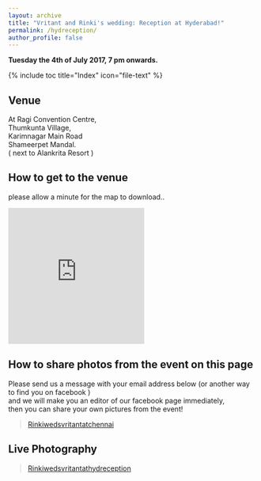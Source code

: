```yaml
---
layout: archive
title: "Vritant and Rinki's wedding: Reception at Hyderabad!"
permalink: /hydreception/
author_profile: false
---
```

**Tuesday the 4th of July 2017, 7 pm onwards.**

{% include toc title="Index" icon="file-text" %}

## Venue
At Ragi Convention Centre,
<br>Thumkunta Village,
<br>Karimnagar Main Road
<br>Shameerpet Mandal.
<br>( next to Alankrita Resort )

## How to get to the venue
please allow a minute for the map to download..
<iframe src="https://www.google.com/maps/embed?pb=!1m18!1m12!1m3!1d121716.3945024057!2d78.48800121927515!3d17.57244547827778!2m3!1f0!2f0!3f0!3m2!1i1024!2i768!4f13.1!3m3!1m2!1s0x3bcb847d843964d3%3A0x11b123362afbf593!2sRagi+Convention+Centre!5e0!3m2!1sen!2sin!4v1495433768910" width="275" height="275" frameborder="0" style="border:0" allowfullscreen></iframe>

## How to share photos from the event on this page
Please send us a message with your email address below
<vr> (or another way to find you on facebook )
<br> and we will make you an editor of our facebook page immediately,
<br> then you can share your own pictures from the event!
<div class="fb-page"
  data-href="https://www.facebook.com/Rinkiwedsvritanthydreception-128580734375414/"
  data-tabs="messages"
  data-width="500"
  data-height="300"
  data-small-header="true"
  data-adapt-container-width="true"
  data-hide-cover="true"
  data-show-facepile="false">
    <blockquote
      cite="https://www.facebook.com/Rinkiwedsvritanthydreception-128580734375414/"
      class="fb-xfbml-parse-ignore">
        <a href="https://www.facebook.com/Rinkiwedsvritanthydreception-128580734375414/">
          Rinkiwedsvritantatchennai</a>
    </blockquote>
</div>

## Live Photography
<div class="fb-page"
  data-href="https://www.facebook.com/Rinkiwedsvritanthydreception-128580734375414/" 
  data-tabs="timeline" 
  data-width="500" 
  data-height="1500" 
  data-small-header="false" 
  data-adapt-container-width="true" 
  data-hide-cover="false" 
  data-show-facepile="true">
    <blockquote
      cite="https://www.facebook.com/Rinkiwedsvritanthydreception-128580734375414/" 
      class="fb-xfbml-parse-ignore">
        <a href="https://www.facebook.com/Rinkiwedsvritanthydreception-128580734375414/">
          Rinkiwedsvritantathydreception</a>
    </blockquote>
</div>




<div id="fb-root"></div>
<script>(function(d, s, id) {
  var js, fjs = d.getElementsByTagName(s)[0];
  if (d.getElementById(id)) return;
  js = d.createElement(s); js.id = id;
  js.src = "//connect.facebook.net/en_GB/sdk.js#xfbml=1&version=v2.9";
  fjs.parentNode.insertBefore(js, fjs);
}(document, 'script', 'facebook-jssdk'));</script>
